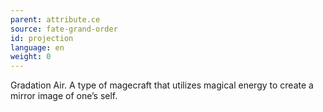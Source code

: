 ```yaml
---
parent: attribute.ce
source: fate-grand-order
id: projection
language: en
weight: 0
---
```


Gradation Air.
A type of magecraft that utilizes magical energy to create a mirror image of one’s self.
